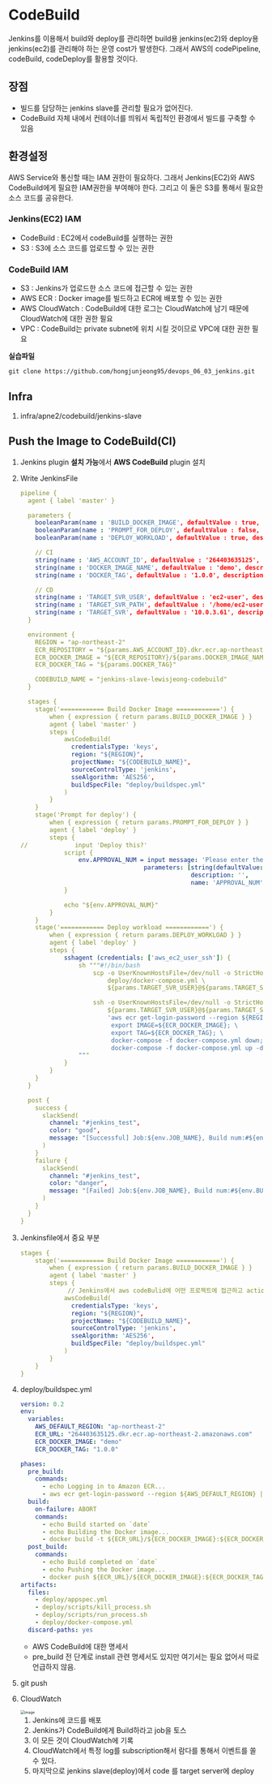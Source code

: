 # CodeBuild

Jenkins를 이용해서 build와 deploy를 관리하면 build용 jenkins(ec2)와 deploy용 jenkins(ec2)를 관리해야 하는 운영 cost가 발생한다. 그래서 AWS의 codePipeline, codeBuild, codeDeploy를 활용할 것이다.

## 장점

* 빌드를 담당하는 jenkins slave를 관리할 필요가 없어진다.
* CodeBuild 자체 내에서 컨테이너를 띄워서 독립적인 환경에서 빌드를 구축할 수 있음

## 환경설정

AWS Service와 통신할 때는 IAM 권한이 필요하다. 그래서 Jenkins(EC2)와 AWS CodeBuild에게 필요한 IAM권한을 부여해야 한다. 그리고 이 둘은 S3를 통해서 필요한 소스 코드를 공유한다.

### Jenkins(EC2) IAM

* CodeBuild : EC2에서 codeBuild를 실행하는 권한
* S3 : S3에 소스 코드를 업로드할 수 있는 권한

### CodeBuild IAM

* S3 : Jenkins가 업로드한 소스 코드에 접근할 수 있는 권한
* AWS ECR : Docker image를 빌드하고 ECR에 배포할 수 있는 권한
* AWS CloudWatch : CodeBuild에 대한 로그는 CloudWatch에 남기 때문에 CloudWatch에 대한 권한 필요
* VPC : CodeBuild는 private subnet에 위치 시킬 것이므로 VPC에 대한 권한 필요

**실습파일**

```shell
git clone https://github.com/hongjunjeong95/devops_06_03_jenkins.git
```

## Infra

1. infra/apne2/codebuild/jenkins-slave


## Push the Image to CodeBuild(CI)

1. Jenkins plugin **설치 가능**에서 **AWS CodeBuild** plugin 설치

2. Write JenkinsFile

   ```yaml
   pipeline {
     agent { label 'master' }
   
     parameters {
       booleanParam(name : 'BUILD_DOCKER_IMAGE', defaultValue : true, description : 'BUILD_DOCKER_IMAGE')
       booleanParam(name : 'PROMPT_FOR_DEPLOY', defaultValue : false, description : 'PROMPT_FOR_DEPLOY')
       booleanParam(name : 'DEPLOY_WORKLOAD', defaultValue : true, description : 'DEPLOY_WORKLOAD')
   
       // CI
       string(name : 'AWS_ACCOUNT_ID', defaultValue : '264403635125', description : 'AWS_ACCOUNT_ID')
       string(name : 'DOCKER_IMAGE_NAME', defaultValue : 'demo', description : 'DOCKER_IMAGE_NAME')
       string(name : 'DOCKER_TAG', defaultValue : '1.0.0', description : 'DOCKER_TAG')
   
       // CD
       string(name : 'TARGET_SVR_USER', defaultValue : 'ec2-user', description : 'TARGET_SVR_USER')
       string(name : 'TARGET_SVR_PATH', defaultValue : '/home/ec2-user/', description : 'TARGET_SVR_PATH')
       string(name : 'TARGET_SVR', defaultValue : '10.0.3.61', description : 'TARGET_SVR')
     }
   
     environment {
       REGION = "ap-northeast-2"
       ECR_REPOSITORY = "${params.AWS_ACCOUNT_ID}.dkr.ecr.ap-northeast-2.amazonaws.com"
       ECR_DOCKER_IMAGE = "${ECR_REPOSITORY}/${params.DOCKER_IMAGE_NAME}"
       ECR_DOCKER_TAG = "${params.DOCKER_TAG}"
   
       CODEBUILD_NAME = "jenkins-slave-lewisjeong-codebuild"
     }
   
     stages {
       stage('============ Build Docker Image ============') {
           when { expression { return params.BUILD_DOCKER_IMAGE } }
           agent { label 'master' }
           steps {
               awsCodeBuild(
                 credentialsType: 'keys',
                 region: "${REGION}",
                 projectName: "${CODEBUILD_NAME}",
                 sourceControlType: 'jenkins',
                 sseAlgorithm: 'AES256',
                 buildSpecFile: "deploy/buildspec.yml"
               )
           }
       }
       stage('Prompt for deploy') {
           when { expression { return params.PROMPT_FOR_DEPLOY } }
           agent { label 'deploy' }
           steps {
   //             input 'Deploy this?'
               script {
                   env.APPROVAL_NUM = input message: 'Please enter the approval number',
                                     parameters: [string(defaultValue: '',
                                                  description: '',
                                                  name: 'APPROVAL_NUM')]
               }
   
               echo "${env.APPROVAL_NUM}"
           }
       }
       stage('============ Deploy workload ============') {
           when { expression { return params.DEPLOY_WORKLOAD } }
           agent { label 'deploy' }
           steps {
               sshagent (credentials: ['aws_ec2_user_ssh']) {
                   sh """#!/bin/bash
                       scp -o UserKnownHostsFile=/dev/null -o StrictHostKeyChecking=no \
                           deploy/docker-compose.yml \
                           ${params.TARGET_SVR_USER}@${params.TARGET_SVR}:${params.TARGET_SVR_PATH};
   
                       ssh -o UserKnownHostsFile=/dev/null -o StrictHostKeyChecking=no \
                           ${params.TARGET_SVR_USER}@${params.TARGET_SVR} \
                           'aws ecr get-login-password --region ${REGION} | docker login --username AWS --password-stdin ${ECR_REPOSITORY}; \
                            export IMAGE=${ECR_DOCKER_IMAGE}; \
                            export TAG=${ECR_DOCKER_TAG}; \
                            docker-compose -f docker-compose.yml down;
                            docker-compose -f docker-compose.yml up -d';
                   """
               }
           }
       }
     }
   
     post {
       success {
         slackSend(
           channel: "#jenkins_test",
           color: "good",
           message: "[Successful] Job:${env.JOB_NAME}, Build num:#${env.BUILD_NUMBER} (<${env.RUN_DISPLAY_URL}|open job detail>)"
         )
       }
       failure {
         slackSend(
           channel: "#jenkins_test",
           color: "danger",
           message: "[Failed] Job:${env.JOB_NAME}, Build num:#${env.BUILD_NUMBER} @channel (<${env.RUN_DISPLAY_URL}|open job detail>)"
         )
       }
     }
   }
   ```

3. Jenkinsfile에서 중요 부분

   ```yaml
   stages {
       stage('============ Build Docker Image ============') {
           when { expression { return params.BUILD_DOCKER_IMAGE } }
           agent { label 'master' }
           steps {
           		// Jenkins에서 aws codeBulid에 어떤 프로젝트에 접근하고 action을 취할지 씀
               awsCodeBuild(
                 credentialsType: 'keys',
                 region: "${REGION}",
                 projectName: "${CODEBUILD_NAME}",
                 sourceControlType: 'jenkins',
                 sseAlgorithm: 'AES256',
                 buildSpecFile: "deploy/buildspec.yml"
               )
           }
       }
   }
   ```

   

4. deploy/buildspec.yml

   ```yaml
   version: 0.2
   env:
     variables:
       AWS_DEFAULT_REGION: "ap-northeast-2"
       ECR_URL: "264403635125.dkr.ecr.ap-northeast-2.amazonaws.com"
       ECR_DOCKER_IMAGE: "demo"
       ECR_DOCKER_TAG: "1.0.0"
   
   phases:
     pre_build:
       commands:
         - echo Logging in to Amazon ECR...
         - aws ecr get-login-password --region ${AWS_DEFAULT_REGION} | docker login --username AWS --password-stdin ${ECR_URL}
     build:
       on-failure: ABORT
       commands:
         - echo Build started on `date`
         - echo Building the Docker image...
         - docker build -t ${ECR_URL}/${ECR_DOCKER_IMAGE}:${ECR_DOCKER_TAG} .
     post_build:
       commands:
         - echo Build completed on `date`
         - echo Pushing the Docker image...
         - docker push ${ECR_URL}/${ECR_DOCKER_IMAGE}:${ECR_DOCKER_TAG}
   artifacts:
     files:
       - deploy/appspec.yml
       - deploy/scripts/kill_process.sh
       - deploy/scripts/run_process.sh
       - deploy/docker-compose.yml
     discard-paths: yes
   
   ```

   * AWS CodeBuild에 대한 명세서
   * pre_build 전 단계로 install 관련 명세서도 있지만 여기서는 필요 없어서 따로 언급하지 않음.

5. git push

6. CloudWatch

   <img src="https://user-images.githubusercontent.com/33750210/145154073-0c7198fb-4bec-4898-ade0-fd30189d0c35.png" alt="image" style="zoom:50%;" />

   1. Jenkins에 코드를 배포
   2. Jenkins가 CodeBuild에게 Build하라고 job을 토스
   3. 이 모든 것이 CloudWatch에 기록
   4. CloudWatch에서 특정 log를 subscription해서 람다를 통해서 이벤트를 쏠 수 있다.
   5. 마지막으로 jenkins slave(deploy)에서 code 를 target server에 deploy
